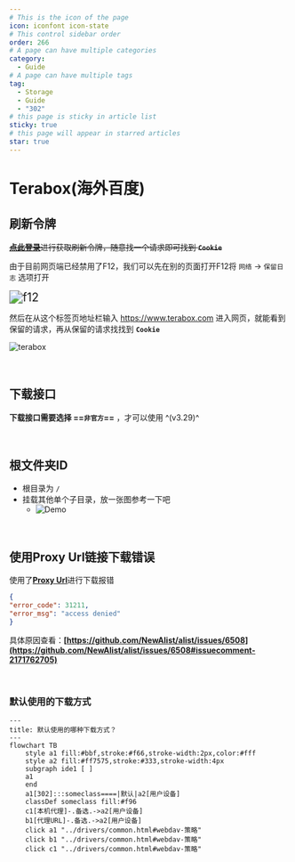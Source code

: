 ```yaml
---
# This is the icon of the page
icon: iconfont icon-state
# This control sidebar order
order: 266
# A page can have multiple categories
category:
  - Guide
# A page can have multiple tags
tag:
  - Storage
  - Guide
  - "302"
# this page is sticky in article list
sticky: true
# this page will appear in starred articles
star: true
---
```


# Terabox(海外百度)


## **刷新令牌**

~~[**点此登录**](https://www.terabox.com/)进行获取刷新令牌，随意找一个请求即可找到 **`Cookie`**~~

由于目前网页端已经禁用了F12，我们可以先在别的页面打开F12将 `网络` → `保留日志` 选项打开

<img src="/img/drivers/terabox/terabox_f12.png" alt="f12" style="zoom:150%;" /><br/>

然后在从这个标签页地址栏输入 https://www.terabox.com 进入网页，就能看到保留的请求，再从保留的请求找找到 **`Cookie`**

![terabox](/img/drivers/terabox/terabox_cookie.png)

<br/>



## **下载接口**

**下载接口需要选择 ==`非官方`==** ，才可以使用 ^(v3.29)^

<br/>



## **根文件夹ID**

- 根目录为 `/` 
- 挂载其他单个子目录，放一张图参考一下吧
  - <img src="/img/drivers/terabox/terabox3.png" alt="Demo"/>

<br/>



## **使用Proxy Url链接下载错误**

使用了[**Proxy Url**](common.md#下载代理-url)进行下载报错

```json
{
"error_code": 31211,
"error_msg": "access denied"
}
```

具体原因查看：**[https://github.com/NewAlist/alist/issues/6508](https://github.com/NewAlist/alist/issues/6508#issuecomment-2171762705)**

<br/>



### **默认使用的下载方式**

```mermaid
---
title: 默认使用的哪种下载方式？
---
flowchart TB
    style a1 fill:#bbf,stroke:#f66,stroke-width:2px,color:#fff
    style a2 fill:#ff7575,stroke:#333,stroke-width:4px
    subgraph ide1 [ ]
    a1
    end
    a1[302]:::someclass====|默认|a2[用户设备]
    classDef someclass fill:#f96
    c1[本机代理]-.备选.->a2[用户设备]
    b1[代理URL]-.备选.->a2[用户设备]
    click a1 "../drivers/common.html#webdav-策略"
    click b1 "../drivers/common.html#webdav-策略"
    click c1 "../drivers/common.html#webdav-策略"
```
